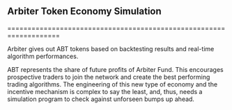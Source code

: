 ## A r b i t e r   T o k e n   E c o n o m y   S i m u l a t i o n  
===================================================================

Arbiter gives out ABT tokens based on backtesting results and real-time algorithm performances.  

ABT represents the share of future profits of Arbiter Fund. This encourages prospective traders to join the network and create the best performing trading algorithms. The engineering of this new type of economy and the incentive mechanism is complex to say the least, and, thus, needs a simulation program to check against unforseen bumps up ahead.
